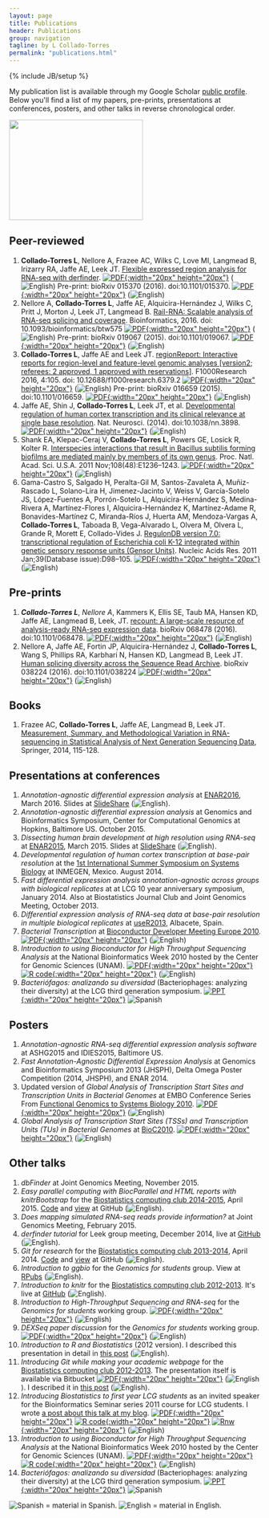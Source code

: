 ```yaml
---
layout: page
title: Publications
header: Publications
group: navigation
tagline: by L Collado-Torres
permalink: "publications.html"
---
```

{% include JB/setup %}

My publication list is available through my Google Scholar [public profile](http://scholar.google.com/citations?user=h57-MykAAAAJ). Below you'll find a list of my papers, pre-prints, presentations at conferences, posters, and other talks in reverse chronological order.

<img class="image alignleft" src="images/cherry.jpg" width="267" height="200" alt="" />

## Peer-reviewed

1. __Collado-Torres L__, Nellore A, Frazee AC, Wilks C, Love MI, Langmead B, Irizarry RA, Jaffe AE, Leek JT. [Flexible expressed region analysis for RNA-seq with derfinder](http://nar.oxfordjournals.org/content/early/2016/09/29/nar.gkw852). [![PDF](images/pdf-icon.png){:width="20px" height="20px"}](http://nar.oxfordjournals.org/content/early/2016/09/29/nar.gkw852.full.pdf+html) (<img src="images/us.png" alt="English">) Pre-print: bioRxiv 015370 (2016). doi:10.1101/015370. [![PDF](images/pdf-icon.png){:width="20px" height="20px"}](http://biorxiv.org/content/early/2016/05/07/015370.full.pdf) (<img src="images/us.png" alt="English">)
1. Nellore A, __Collado-Torres L__, Jaffe AE, Alquicira-Hernández J, Wilks C, Pritt J, Morton J, Leek JT, Langmead B. [Rail-RNA: Scalable analysis of RNA-seq splicing and coverage](http://bioinformatics.oxfordjournals.org/content/early/2016/09/02/bioinformatics.btw575). Bioinformatics, 2016. doi: 10.1093/bioinformatics/btw575 [![PDF](images/pdf-icon.png){:width="20px" height="20px"}](http://bioinformatics.oxfordjournals.org/content/early/2016/09/02/bioinformatics.btw575.full.pdf+html) (<img src="images/us.png" alt="English">) Pre-print: bioRxiv 019067 (2015). doi:10.1101/019067. [![PDF](images/pdf-icon.png){:width="20px" height="20px"}](http://www.biorxiv.org/content/biorxiv/early/2015/08/11/019067.full.pdf) (<img src="images/us.png" alt="English">)
1. __Collado-Torres L__, Jaffe AE and Leek JT. [regionReport: Interactive reports for region-level and feature-level genomic analyses [version2; referees: 2 approved, 1 approved with reservations]](http://f1000research.com/articles/4-105/v2). F1000Research 2016, 4:105. doi: 10.12688/f1000research.6379.2 [![PDF](images/pdf-icon.png){:width="20px" height="20px"}](http://f1000research.com/articles/4-105/v2/pdf) (<img src="images/us.png" alt="English">) Pre-print: bioRxiv 016659 (2015). doi:10.1101/016659. [![PDF](images/pdf-icon.png){:width="20px" height="20px"}](http://www.biorxiv.org/content/early/2015/03/17/016659.full.pdf) (<img src="images/us.png" alt="English">)
1. Jaffe AE, Shin J, __Collado-Torres L__, Leek JT, et al. [Developmental regulation of human cortex transcription and its clinical relevance at single base resolution](http://www.ncbi.nlm.nih.gov/pubmed/25501035). Nat. Neurosci. (2014). doi:10.1038/nn.3898. [![PDF](images/pdf-icon.png){:width="20px" height="20px"}](http://www.nature.com/neuro/journal/v18/n1/full/nn.3898.html) (<img src="images/us.png" alt="English">)
1. Shank EA, Klepac-Ceraj V, __Collado-Torres L__, Powers GE, Losick R, Kolter R. [Interspecies interactions that result in Bacillus subtilis forming biofilms are mediated mainly by members of its own genus](http://www.ncbi.nlm.nih.gov/pubmed/22074846). Proc. Natl. Acad. Sci. U.S.A. 2011 Nov;108(48):E1236–1243. [![PDF](images/pdf-icon.png){:width="20px" height="20px"}](http://www.pnas.org/content/108/48/E1236.full.pdf+html) (<img src="images/us.png" alt="English">)
1. Gama-Castro S, Salgado H, Peralta-Gil M, Santos-Zavaleta A, Muñiz-Rascado L, Solano-Lira H, Jimenez-Jacinto V, Weiss V, García-Sotelo JS, López-Fuentes A, Porrón-Sotelo L, Alquicira-Hernández S, Medina-Rivera A, Martínez-Flores I, Alquicira-Hernández K, Martínez-Adame R, Bonavides-Martínez C, Miranda-Ríos J, Huerta AM, Mendoza-Vargas A, __Collado-Torres L__, Taboada B, Vega-Alvarado L, Olvera M, Olvera L, Grande R, Morett E, Collado-Vides J. [RegulonDB version 7.0: transcriptional regulation of Escherichia coli K-12 integrated within genetic sensory response units (Gensor Units)](http://www.ncbi.nlm.nih.gov/pubmed/21051347). Nucleic Acids Res. 2011 Jan;39(Database issue):D98–105. [![PDF](images/pdf-icon.png){:width="20px" height="20px"}](http://nar.oxfordjournals.org/content/39/suppl_1/D98.full.pdf+html) (<img src="images/us.png" alt="English">)


## Pre-prints

1. ___Collado-Torres L___, _Nellore A_, Kammers K, Ellis SE, Taub MA, Hansen KD, Jaffe AE, Langmead B, Leek, JT. [recount: A large-scale resource of analysis-ready RNA-seq expression data](http://biorxiv.org/content/early/2016/08/08/068478). bioRxiv 068478 (2016). doi:10.1101/068478. [![PDF](images/pdf-icon.png){:width="20px" height="20px"}](http://biorxiv.org/content/early/2016/08/08/068478.full.pdf) (<img src="images/us.png" alt="English">)
1. Nellore A, Jaffe AE, Fortin JP, Alquicira-Hernández J, __Collado-Torres L__, Wang S, Phillips RA, Karbhari N, Hansen KD, Langmead B, Leek JT. [Human splicing diversity across the Sequence Read Archive](http://biorxiv.org/content/early/2016/01/29/038224). bioRxiv 038224 (2016). doi:10.1101/038224 [![PDF](images/pdf-icon.png){:width="20px" height="20px"}](http://biorxiv.org/content/biorxiv/early/2016/01/29/038224.full.pdf) (<img src="images/us.png" alt="English">)

## Books

1. Frazee AC, __Collado-Torres L__, Jaffe AE, Langmead B, Leek JT. [Measurement, Summary, and Methodological Variation in RNA-sequencing in Statistical Analysis of Next Generation Sequencing Data](http://link.springer.com/chapter/10.1007/978-3-319-07212-8_6), Springer, 2014, 115-128.

## Presentations at conferences

1. _Annotation-agnostic differential expression analysis_ at [ENAR2016](http://www.enar.org/meetings/spring2016/), March 2016. Slides at [SlideShare](http://www.slideshare.net/lcolladotor/annotationagnostic-differential-expression-analysis) (<img src="images/us.png" alt="English">).
1. _Annotation-agnostic differential expression analysis_ at Genomics and Bioinformatics Symposium, Center for Computational Genomics at Hopkins, Baltimore US. October 2015.
1. _Dissecting human brain development at high resolution using RNA-seq_ at [ENAR2015](http://www.enar.org/meetings/spring2015/), March 2015. Slides at [SlideShare](http://www.slideshare.net/lcolladotor/dissecting-human-brain-development-at-high-resolution-using-rnaseq) (<img src="images/us.png" alt="English">).
1. _Developmental regulation of human cortex transcription at base-pair resolution_ at the [1st International Summer Symposium on Systems Biology](http://is3b.inmegen.gob.mx/index.html) at INMEGEN, Mexico. August 2014.
1. _Fast differential expression analysis annotation-agnostic across groups with biological replicates_ at at LCG 10 year anniversary symposium, January 2014. Also at Biostatistics Journal Club and Joint Genomics Meeting, October 2013.
1. _Differential expression analysis of RNA-seq data at base-pair resolution in multiple biological replicates_ at [useR2013](http://www.edii.uclm.es/~useR-2013/), Albacete, Spain.
1. _Bacterial Transcription_ at [Bioconductor Developer Meeting Europe 2010](http://www-huber.embl.de/biocdeveleurope2010/). [![PDF](images/pdf-icon.png){:width="20px" height="20px"}](images/pdf-icon.png) (<img src="images/us.png" alt="English">)
1. _Introduction to using Bioconductor for High Throughput Sequencing Analysis_ at the National Bioinformatics Week 2010 hosted by the Center for Genomic Sciences (UNAM). [![PDF](images/pdf-icon.png){:width="20px" height="20px"}](Presentations/SNB_BiocHTS.pdf) [![R code](images/Rlogo.jpeg){:width="20px" height="20px"}](Presentations/SNB_BiocHTS.R) (<img src="images/us.png" alt="English">)
1. _Bacteriófagos: analizando su diversidad_ (Bacteriophages: analyzing their diversity) at the LCG third generation symposium. [![PPT](images/ppt-3.png){:width="20px" height="20px"}](Presentations/Bacteriofagos.ppt) <img src="images/mx.png" alt="Spanish">

## Posters

1. _Annotation-agnostic RNA-seq differential expression analysis software_ at ASHG2015 and IDIES2015, Baltimore US.
1. _Fast Annotation-Agnostic Differential Expression Analysis_ at Genomics and Bioinformatics Symposium 2013 (JHSPH), Delta Omega Poster Competition (2014, JHSPH), and ENAR 2014.
1. Updated version of _Global Analysis of Transcription Start Sites and Transcription Units in Bacterial Genomes_ at EMBO Conference Series From [Functional Genomics to Systems Biology 2010](http://www.embl.de/training/events/2010/OMX10-01/). [![PDF](images/pdf-icon.png){:width="20px" height="20px"}](Posters/EMBL%202010%20poster.pdf) (<img src="images/us.png" alt="English">)
1. _Global Analysis of Transcription Start Sites (TSSs) and Transcription Units (TUs) in Bacterial Genomes_ at [BioC2010](https://secure.bioconductor.org/BioC2010/). [![PDF](images/pdf-icon.png){:width="20px" height="20px"}](Posters/BioC2010-v4.pdf) (<img src="images/us.png" alt="English">)

## Other talks

1. _dbFinder_ at Joint Genomics Meeting, November 2015. 
1. _Easy parallel computing with BiocParallel and HTML reports with knitrBootstrap_ for the [Biostatistics computing club 2014-2015](http://www.biostat.jhsph.edu/~ydu/comp_club.html), April 2015. [Code](https://github.com/lcolladotor/BiocParallel-knitrBootstrap) and [view](http://lcolladotor.github.io/BiocParallel-knitrBootstrap/) at GitHub (<img src="images/us.png" alt="English">).
1. _Does mapping simulated RNA-seq reads provide information?_ at Joint Genomics Meeting, February 2015. 
1. _derfinder tutorial_ for Leek group meeting, December 2014, live at [GitHub](http://lcolladotor.github.io/derTutor) (<img src="images/us.png" alt="English">).
1. _Git for research_ for the [Biostatistics computing club 2013-2014](http://www.biostat.jhsph.edu/~jbai/compclub.html), April 2014. [Code](https://github.com/lcolladotor/git-for-research) and [view](http://lcolladotor.github.io/git-for-research) at GitHub (<img src="images/us.png" alt="English">).
1. _Introduction to ggbio_ for the _Genomics for students_ group. View at [RPubs](http://rpubs.com/lcollado/ggbioIntro) (<img src="images/us.png" alt="English">).
1. _Introduction to knitr_ for the [Biostatistics computing club 2012-2013](http://www.biostat.jhsph.edu/~afisher/ComputingClub/). It's live at [GitHub](http://lcolladotor.github.com/Rmd-intro/) (<img src="images/us.png" alt="English">).
1. _Introduction to High-Throughput Sequencing and RNA-seq_ for the _Genomics for students_ working group. [![PDF](images/pdf-icon.png){:width="20px" height="20px"}](misc/genomics/HTSintro.pdf) (<img src="images/us.png" alt="English">)
1. _DEXSeq paper discussion_ for the _Genomics for students_ working group. [![PDF](images/pdf-icon.png){:width="20px" height="20px"}](misc/genomics/DEXSeq.pdf) (<img src="images/us.png" alt="English">)
1. _Introduction to R and Biostatistics_ (2012 version). I described this presentation in detail in [this post](http://lcolladotor.github.io/2012/11/12/introduction-to-r-and-biostatistics-2012-version/#.VgrRzCBVhHw) (<img src="images/us.png" alt="English">).
1. _Introducing Git while making your academic webpage_ for the [Biostatistics computing club 2012-2013](http://www.biostat.jhsph.edu/~afisher/ComputingClub/). The presentation itself is available via Bitbucket [![PDF](images/pdf-icon.png){:width="20px" height="20px"}](https://bitbucket.org/lcolladotor/html_git_intro/src/1d72a21b1b7ed4421da165bd2f9d377a5f7f0f4b/slides/html_git.pdf?at=master) (<img src="images/us.png" alt="English">). I described it in [this post](http://lcolladotor.github.io/2012/09/24/introducing-git-while-making-your-academic-webpage/#.VgrSQSBVhHw) (<img src="images/us.png" alt="English">).
1. _Introducing Biostatistics to first year LCG students_ as an invited speaker for the Bioinformatics Seminar series 2011 course for LCG students. I wrote [a post about this talk at my blog](http://lcolladotor.github.io/2011/12/04/introducing-biostatistics-to-first-year-lcg-students/#.VgrRziBVhHw). [![PDF](images/pdf-icon.png){:width="20px" height="20px"}](https://docs.google.com/open?id=0B-mxZfuflcuONmY1MGI3ZjEtN2JjNy00MDNiLTk0NmMtYjdiNDAwNTZmNGNj) [![R code](images/Rlogo.jpeg){:width="20px" height="20px"}](https://docs.google.com/open?id=0B-mxZfuflcuOZTkxMDUzY2ItNmMzYi00ZDcyLTgyMTQtMWI5YzJmN2IzZjUw) [![Rnw](images/TexShopIcon.jpeg){:width="20px" height="20px"}](https://docs.google.com/open?id=0B-mxZfuflcuOYTY3OTQ4NjUtZTFkOC00MGQ5LThiMzgtNDQ2ZjY2NmZlY2Zi) (<img src="images/us.png" alt="English">)
1. _Introduction to using Bioconductor for High Throughput Sequencing Analysis_ at the National Bioinformatics Week 2010 hosted by the Center for Genomic Sciences (UNAM). [![PDF](images/pdf-icon.png){:width="20px" height="20px"}](Presentations/SNB_BiocHTS.pdf) [![R code](images/Rlogo.jpeg){:width="20px" height="20px"}](Presentations/SNB_BiocHTS.R) (<img src="images/us.png" alt="English">)
1. _Bacteriófagos: analizando su diversidad_ (Bacteriophages: analyzing their diversity) at the LCG third generation symposium. [![PPT](images/ppt-3.png){:width="20px" height="20px"}](Presentations/Bacteriofagos.ppt) <img src="images/mx.png" alt="Spanish">



<img src="images/mx.png" alt="Spanish"> = material in Spanish. <img src="images/us.png" alt="English"> = material in English.